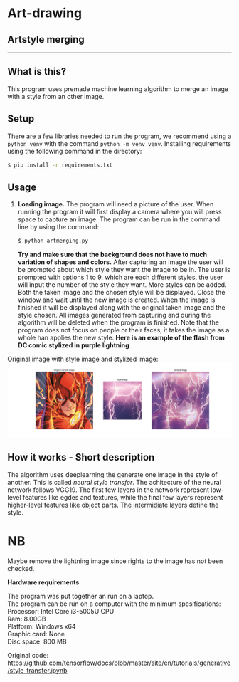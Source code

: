 # Art-drawing
## Artstyle merging


---
## What is this?

This program uses premade machine learning algorithm to merge an image with a style from an other image.

## Setup

There are a few libraries needed to run the program, we recommend using a `python venv` with the command `python -m venv venv`. Installing requirements using the following command in the directory:

```bash
$ pip install -r requirements.txt
```

## Usage

1. **Loading image.**
    The program will need a picture of the user. When running the program it will first display a camera where you will press space to capture an image. The program can be run in the command line by using the command:
    ```bash
    $ python artmerging.py
    ```

    **Try and make sure that the background does not have to much variation of shapes and colors.**
    After capturing an image the user will be prompted about which style they want the image to be in. The user is prompted with options 1 to 9, which are each different styles, the user will input the number of the style they want. More styles can be added.
    Both the taken image and the chosen style will be displayed. Close the window and wait until the new image is created. When the image is finished it will be displayed along with the original taken image and the style chosen. All images generated from capturing and during the algorithm will be deleted when the program is finished. Note that the program does not focus on people or their faces, it takes the image as a whole han applies the new style.
**Here is an example of the flash from DC comic stylized in purple lightning**

Original image with style image and stylized image:
![Original image of superman](Example_images/Figure_1.png)

## How it works - Short description
The algorithm uses deeplearning the generate one image in the style of another. This is called *neural style transfer*. The achitecture of the neural network follows VGG19. The first few layers in the network represent low-level features like egdes and textures, while the final few layers represent higher-level features like object parts. The intermidiate layers define the style.

# NB
Maybe remove the lightning image since rights to the image has not been checked.<br>


**Hardware requirements**
<p>The program was put together an run on a laptop.<br>
The program can be run on a computer with the minimum spesifications:<br>
Processor: Intel Core i3-5005U CPU<br>
Ram: 8.00GB<br>
Platform: Windows x64<br>
Graphic card: None<br>
Disc space: 800 MB<p>



Original code:
https://github.com/tensorflow/docs/blob/master/site/en/tutorials/generative/style_transfer.ipynb
